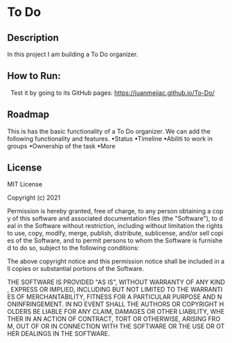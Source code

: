 # To Do

## Description
  In this project I am building a To Do organizer.

## How to Run:
  Test it by going to its GitHub pages: https://juanmejiac.github.io/To-Do/

## Roadmap
  This is has the basic functionality of a To Do organizer. We can add the following functionality and features.
  •Status
  •Timeline
  •Abiliti to work in groups
  •Ownership of the task
  •More

## License
MIT License

Copyright (c) 2021

Permission is hereby granted, free of charge, to any person obtaining a copy of this software and associated documentation files (the "Software"), to deal in the Software without restriction, including without limitation the rights to use, copy, modify, merge, publish, distribute, sublicense, and/or sell copies of the Software, and to permit persons to whom the Software is furnished to do so, subject to the following conditions:

The above copyright notice and this permission notice shall be included in all copies or substantial portions of the Software.

THE SOFTWARE IS PROVIDED "AS IS", WITHOUT WARRANTY OF ANY KIND, EXPRESS OR IMPLIED, INCLUDING BUT NOT LIMITED TO THE WARRANTIES OF MERCHANTABILITY, FITNESS FOR A PARTICULAR PURPOSE AND NONINFRINGEMENT. IN NO EVENT SHALL THE AUTHORS OR COPYRIGHT HOLDERS BE LIABLE FOR ANY CLAIM, DAMAGES OR OTHER LIABILITY, WHETHER IN AN ACTION OF CONTRACT, TORT OR OTHERWISE, ARISING FROM, OUT OF OR IN CONNECTION WITH THE SOFTWARE OR THE USE OR OTHER DEALINGS IN THE SOFTWARE.

